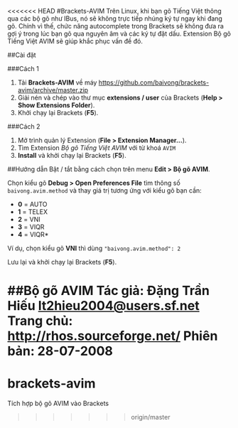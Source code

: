 <<<<<<< HEAD
#Brackets-AVIM
Trên Linux, khi bạn gõ Tiếng Việt thông qua các bộ gõ như IBus, nó sẽ không trực tiếp nhúng ký tự ngay khi đang gõ. Chính vì thế, chức năng autocomplete trong Brackets sẽ không đưa ra gợi ý trong lúc bạn gõ qua nguyên âm và các ký tự đặt dấu.
Extension Bộ gõ Tiếng Việt AVIM sẽ giúp khắc phục vấn đề đó.

##Cài đặt

###Cách 1
1. Tải **Brackets-AVIM** về máy https://github.com/baivong/brackets-avim/archive/master.zip
2. Giải nén và chép vào thư mục **extensions / user** của Brackets (**Help > Show Extensions Folder**).
3. Khởi chạy lại Brackets (**F5**).

###Cách 2
1. Mở trình quản lý Extension (**File > Extension Manager...**).
2. Tìm Extension *Bộ gõ Tiếng Việt AVIM* với từ khoá ```AVIM```
3. **Install** và khởi chạy lại Brackets (**F5**).

##Hướng dẫn
Bật / tắt bằng cách chọn trên menu **Edit > Bộ gõ AVIM**.

Chọn kiểu gõ **Debug > Open Preferences File** tìm thông số `baivong.avim.method` và thay giá trị tương ứng với kiểu gõ bạn cần:

* **0** = AUTO
* **1** = TELEX
* **2** = VNI
* **3** = VIQR
* **4** = VIQR*

Ví dụ, chọn kiểu gõ **VNI** thì dùng `"baivong.avim.method": 2`

Lưu lại và khởi chạy lại Brackets (**F5**).

##Bộ gõ AVIM
**Tác giả**: Đặng Trần Hiếu <lt2hieu2004@users.sf.net>
**Trang chủ**: http://rhos.sourceforge.net/
**Phiên bản**: 28-07-2008
=======
# brackets-avim
Tích hợp bộ gõ AVIM vào Brackets
>>>>>>> origin/master
